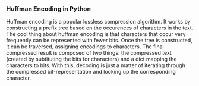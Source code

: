 ### Huffman Encoding in Python

Huffman encoding is a popular lossless compression algorithm. It works by constructing a prefix tree based on the occurences of characters in the text. The cool thing about huffman encoding is that characters that occur very frequently can be represented with fewer bits. Once the tree is constructed, it can be traversed, assigning encodings to characters. The final compressed result is composed of two things: the compressed text (created by subtituting the bits for characters) and a dict mapping the characters to bits. With this, decoding is just a matter of iterating through the compressed bit-representation and looking up the corresponding character. 


